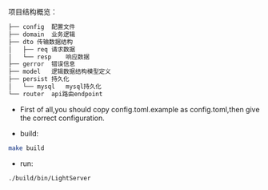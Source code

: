 项目结构概览：

``` go
├── config	配置文件
├── domain	业务逻辑
├── dto	传输数据结构
│   ├── req	请求数据
│   └── resp	响应数据
├── gerror	错误信息
├── model	逻辑数据结构模型定义
├── persist	持久化
│   └── mysql	mysql持久化
└── router	api路由endpoint
```

* First of all,you should copy config.toml.example as config.toml,then give the correct configuration.



* build:
``` bash
make build
```

* run:
``` bash
./build/bin/LightServer
```